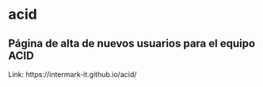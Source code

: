 # acid
<h2>Página de alta de nuevos usuarios para el equipo ACID</h2>
<p>Link: https://intermark-it.github.io/acid/</p>
